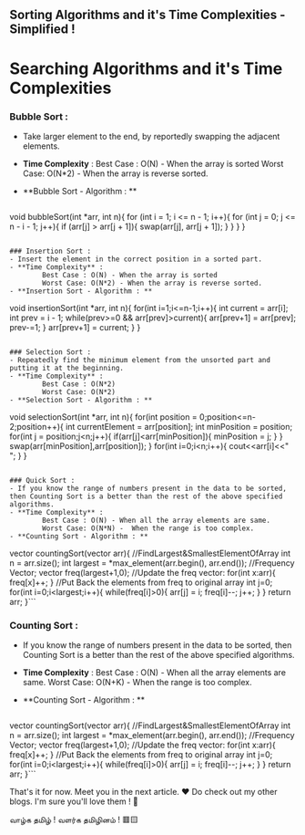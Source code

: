 ## Sorting Algorithms and it's Time Complexities - Simplified !

# Searching Algorithms and it's Time Complexities

### Bubble Sort :

- Take larger element to the end, by reportedly swapping the adjacent elements.
- **Time Complexity** : 
        Best Case : O(N) - When the array is sorted
        Worst Case: O(N*2) - When the array is reverse sorted.
- **Bubble Sort - Algorithm : **

   ```
void bubbleSort(int *arr, int n){
    for (int i = 1; i <= n - 1; i++){
        for (int j = 0; j <= n - i - 1; j++){
            if (arr[j] > arr[j + 1]){
                swap(arr[j], arr[j + 1]);
            }
        }
    }
}
``` 

### Insertion Sort :
- Insert the element in the correct position in a sorted part.
- **Time Complexity** : 
        Best Case : O(N) - When the array is sorted
        Worst Case: O(N*2) - When the array is reverse sorted.    
- **Insertion Sort - Algorithm : **

   ```
void insertionSort(int *arr, int n){
    for(int i=1;i<=n-1;i++){
        int current = arr[i];
        int prev = i - 1;
        while(prev>=0 && arr[prev]>current){
            arr[prev+1] = arr[prev];
            prev-=1;
        }
        arr[prev+1] = current;
    }
}
``` 

### Selection Sort :
- Repeatedly find the minimum element from the unsorted part and putting it at the beginning.
- **Time Complexity** : 
        Best Case : O(N*2)
        Worst Case: O(N*2)
- **Selection Sort - Algorithm : **

   ```
void selectionSort(int *arr, int n){
    for(int position = 0;position<=n-2;position++){
        int currentElement = arr[position];
        int minPosition = position;
        for(int j = position;j<n;j++){
            if(arr[j]<arr[minPosition]){
                minPosition = j;
            }
        }
        swap(arr[minPosition],arr[position]);
    }
    for(int i=0;i<n;i++){
        cout<<arr[i]<<" ";
    }
}
``` 

### Quick Sort :
- If you know the range of numbers present in the data to be sorted, then Counting Sort is a better than the rest of the above specified algorithms.
- **Time Complexity** : 
        Best Case : O(N) - When all the array elements are same.
        Worst Case: O(N*N) -  When the range is too complex.
- **Counting Sort - Algorithm : **

   ```
vector<int> countingSort(vector<int> arr){
    //FindLargest&SmallestElementOfArray
    int n = arr.size();
    int largest = *max_element(arr.begin(), arr.end());
    //Frequency Vector;
    vector<int> freq(largest+1,0);
    //Update the freq vector:
    for(int x:arr){
        freq[x]++;
    }
    //Put Back the elements from freq to original array
    int j=0;
    for(int i=0;i<largest;i++){
        while(freq[i]>0){
            arr[j] = i;
            freq[i]--;
            j++;
        }
    }
    return arr;
}``` 

### Counting Sort :
- If you know the range of numbers present in the data to be sorted, then Counting Sort is a better than the rest of the above specified algorithms.
- **Time Complexity** : 
        Best Case : O(N) - When all the array elements are same.
        Worst Case: O(N+K) -  When the range is too complex.
- **Counting Sort - Algorithm : **

   ```
vector<int> countingSort(vector<int> arr){
    //FindLargest&SmallestElementOfArray
    int n = arr.size();
    int largest = *max_element(arr.begin(), arr.end());
    //Frequency Vector;
    vector<int> freq(largest+1,0);
    //Update the freq vector:
    for(int x:arr){
        freq[x]++;
    }
    //Put Back the elements from freq to original array
    int j=0;
    for(int i=0;i<largest;i++){
        while(freq[i]>0){
            arr[j] = i;
            freq[i]--;
            j++;
        }
    }
    return arr;
}``` 



That's it for now. Meet you in the next article. ❤
Do check out my other blogs. I'm sure you'll love them ! 🦄

வாழ்க தமிழ் ! வளர்க தமிழினம் ! 🟥🟨